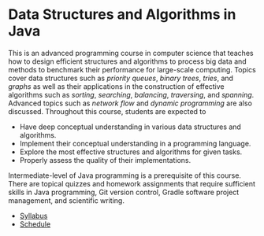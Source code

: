 # Data Structures and Algorithms in Java

This is an advanced programming course in computer science that teaches how to design efficient structures and algorithms to process big data and methods to benchmark their performance for large-scale computing.
Topics cover data structures such as _priority queues_, _binary trees_, _tries_, and _graphs_ as well as their applications in the construction of effective algorithms such as _sorting_, _searching_, _balancing_, _traversing_, and _spanning_.
Advanced topics such as _network flow_ and _dynamic programming_ are also discussed.
Throughout this course, students are expected to

* Have deep conceptual understanding in various data structures and algorithms.
* Implement their conceptual understanding in a programming language.
* Explore the most effective structures and algorithms for given tasks.
* Properly assess the quality of their implementations.

Intermediate-level of Java programming is a prerequisite of this course.
There are topical quizzes and homework assignments that require sufficient skills in Java programming, Git version control, Gradle software project management, and scientific writing.

* [Syllabus](docs/syllabus.md)
* [Schedule](docs/schedule.md)

